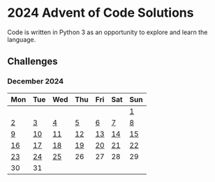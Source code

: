 # 2024 Advent of Code Solutions

Code is written in Python 3 as an opportunity to explore and learn the language.

## Challenges

### December 2024

| Mon | Tue | Wed | Thu | Fri | Sat | Sun |
|-----|-----|-----|-----|-----|-----|-----|
|     |     |     |     |     |     | [1](https://adventofcode.com/2024/day/1)  |
| [2](https://adventofcode.com/2024/day/2)  | [3](https://adventofcode.com/2024/day/3)  | [4](https://adventofcode.com/2024/day/4)  | [5](https://adventofcode.com/2024/day/5)  | [6](https://adventofcode.com/2024/day/6)  | [7](https://adventofcode.com/2024/day/7)  | [8](https://adventofcode.com/2024/day/8)  |
| [9](https://adventofcode.com/2024/day/9)  | [10](https://adventofcode.com/2024/day/10)| [11](https://adventofcode.com/2024/day/11)| [12](https://adventofcode.com/2024/day/12)| [13](https://adventofcode.com/2024/day/13)| [14](https://adventofcode.com/2024/day/14)| [15](https://adventofcode.com/2024/day/15)|
| [16](https://adventofcode.com/2024/day/16)| [17](https://adventofcode.com/2024/day/17)| [18](https://adventofcode.com/2024/day/18)| [19](https://adventofcode.com/2024/day/19)| [20](https://adventofcode.com/2024/day/20)| [21](https://adventofcode.com/2024/day/21)| [22](https://adventofcode.com/2024/day/22)|
| [23](https://adventofcode.com/2024/day/23)| [24](https://adventofcode.com/2024/day/24)| [25](https://adventofcode.com/2024/day/25)| 26 | 27 | 28 | 29 |
| 30 | 31 |     |     |     |     |     |
